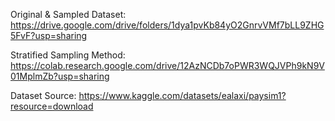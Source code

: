 Original & Sampled Dataset: https://drive.google.com/drive/folders/1dya1pvKb84yO2GnrvVMf7bLL9ZHG5FvF?usp=sharing

Stratified Sampling Method: https://colab.research.google.com/drive/12AzNCDb7oPWR3WQJVPh9kN9V01MplmZb?usp=sharing

Dataset Source: https://www.kaggle.com/datasets/ealaxi/paysim1?resource=download
